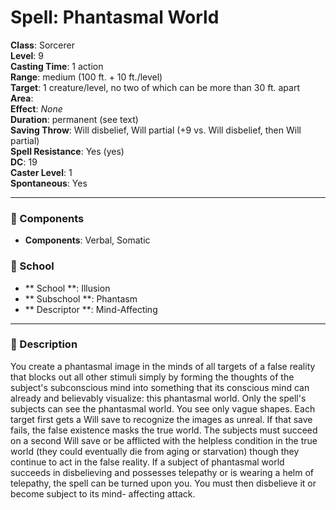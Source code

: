 
# Spell: Phantasmal World
**Class**: Sorcerer  
**Level**: 9  
**Casting Time**: 1 action  
**Range**: medium (100 ft. + 10 ft./level)  
**Target**: 1 creature/level, no two of which can be more than 30 ft. apart  
**Area**:   
**Effect**: _None_  
**Duration**: permanent (see text)  
**Saving Throw**: Will disbelief, Will partial (+9 vs. Will disbelief, then Will partial)  
**Spell Resistance**: Yes (yes)  
**DC**: 19  
**Caster Level**: 1  
**Spontaneous**: Yes

---

### 🔮 Components
- **Components**: Verbal, Somatic

### 🏫 School
- ** School **: Illusion
- ** Subschool **: Phantasm
- ** Descriptor **: Mind-Affecting
---

### 📜 Description
You create a phantasmal image in the minds of all targets of a false reality that blocks out all other stimuli simply by forming the thoughts of the subject's subconscious mind into something that its conscious mind can already and believably visualize: this phantasmal world. Only the spell's subjects can see the phantasmal world. You see only vague shapes. Each target first gets a Will save to recognize the images as unreal. If that save fails, the false existence masks the true world. The subjects must succeed on a second Will save or be afflicted with the helpless condition in the true world (they could eventually die from aging or starvation) though they continue to act in the false reality. If a subject of phantasmal world succeeds in disbelieving and possesses telepathy or is wearing a helm of telepathy, the spell can be turned upon you. You must then disbelieve it or become subject to its mind- affecting attack.
